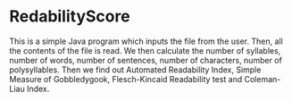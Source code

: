 # RedabilityScore
This is a simple Java program which inputs the file from the user. Then, all the contents of the file is read. We then calculate the number of syllables, number of words, number of sentences, number of characters, number of polysyllables. Then we find out Automated Readability Index, Simple Measure of Gobbledygook, Flesch-Kincaid Readability test and Coleman-Liau Index. 
